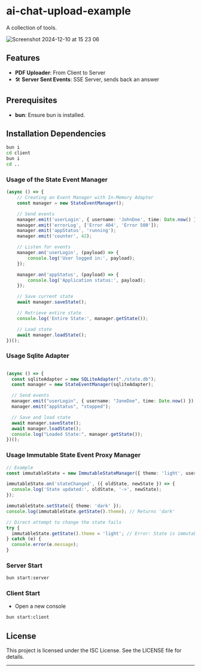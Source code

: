 # ai-chat-upload-example

A collection of tools.

![Screenshot 2024-12-10 at 15 23 06](https://github.com/user-attachments/assets/9b985104-0291-406b-b69a-fb1f5be75bce)


## Features
- **PDF Uploader**: From Client to Server
- 🛠 **Server Sent Events**: SSE Server, sends back an answer

## Prerequisites
- **bun**: Ensure bun is installed.

## Installation Dependencies

```bash
bun i
cd client
bun i
cd ..
```

### **Usage of the State Event Manager**

```typescript
(async () => {
    // Creating an Event Manager with In-Memory Adapter
    const manager = new StateEventManager();

    // Send events
    manager.emit('userLogin', { username: 'JohnDoe', time: Date.now() });
    manager.emit('errorLog', ['Error 404', 'Error 500']);
    manager.emit('appStatus', 'running');
    manager.emit('counter', 42);

    // Listen for events
    manager.on('userLogin', (payload) => {
        console.log('User logged in:', payload);
    });

    manager.on('appStatus', (payload) => {
        console.log('Application status:', payload);
    });

    // Save current state
    await manager.saveState();

    // Retrieve entire state
    console.log('Entire State:', manager.getState());

    // Load state
    await manager.loadState();
})();
```

### Usage Sqlite Adapter

```typescript

(async () => {
  const sqliteAdapter = new SQLiteAdapter("./state.db");
  const manager = new StateEventManager(sqliteAdapter);

  // Send events
  manager.emit("userLogin", { username: "JaneDoe", time: Date.now() });
  manager.emit("appStatus", "stopped");

  // Save and load state
  await manager.saveState();
  await manager.loadState();
  console.log("Loaded State:", manager.getState());
})();
```

### Usage Immutable State Event Proxy Manager

```typescript
// Example
const immutableState = new ImmutableStateManager({ theme: 'light', user: null });

immutableState.on('stateChanged', ({ oldState, newState }) => {
  console.log('State updated:', oldState, '->', newState);
});

immutableState.setState({ theme: 'dark' });
console.log(immutableState.getState().theme); // Returns 'dark'

// Direct attempt to change the state fails
try {
  immutableState.getState().theme = 'light'; // Error: State is immutable
} catch (e) {
  console.error(e.message);
}
```

### Server Start
```bash
bun start:server
```

### Client Start
- Open a new console
```bash
bun start:client
```

## License
This project is licensed under the ISC License. See the LICENSE file for details.

---
